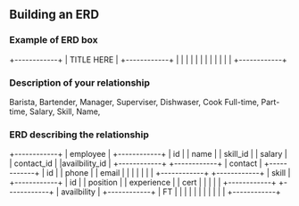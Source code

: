 ## Building an ERD 

### Example of ERD box

+------------+
| TITLE HERE |
+------------+
|            |
|            |
|            |
|            |
|            |
|            |
+------------+

### Description of your relationship

Barista, Bartender, Manager, Superviser, Dishwaser, Cook
Full-time, Part-time, Salary, Skill, Name, 

### ERD describing the relationship


+------------+
| employee   |
+------------+
|     id     |
|    name    |
| skill_id   |
|  salary    |
| contact_id |
|availbility_id |
+------------+
+------------+
| contact    |
+------------+
|  id        |
|  phone     |
|  email     |
|            |
|            |
|            |
+------------+
+------------+
| skill      |
+------------+
|   id       |
|  position  |
| experience |
|   cert     |
|            |
|            |
+------------+
+------------+
| availbility |
+------------+
|      FT    |
|            |
|            |
|            |
|            |
|            |
+------------+